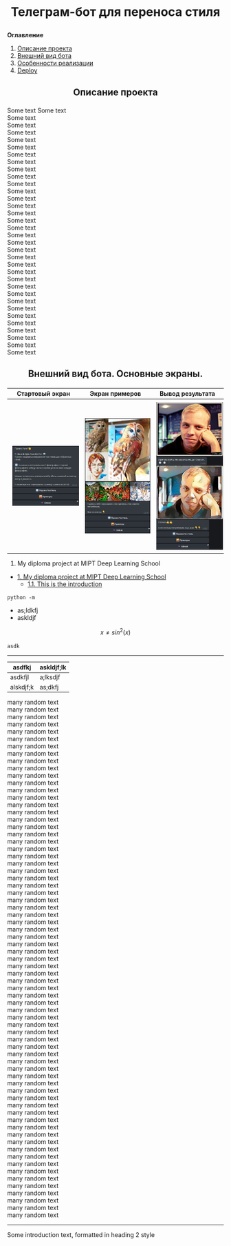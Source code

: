 # <p align="center">Телеграм-бот для переноса стиля</p>
**Оглавление**
1. [Описание проекта](#introduction)
2. [Внешний вид бота](#visual)
3. [Особенности реализации]()
4. [Deploy]()
## <a name="introduction"></a><p align="center">Описание проекта</p>
Some text
Some text<br>
Some text<br>
Some text<br>
Some text<br>
Some text<br>
Some text<br>
Some text<br>
Some text<br>
Some text<br>
Some text<br>
Some text<br>
Some text<br>
Some text<br>
Some text<br>
Some text<br>
Some text<br>
Some text<br>
Some text<br>
Some text<br>
Some text<br>
Some text<br>
Some text<br>
Some text<br>
Some text<br>
Some text<br>
Some text<br>
Some text<br>
Some text<br>
Some text<br>
Some text<br>
Some text<br>
Some text<br>
Some text<br>
Some text<br>

## </p><a name="visual"></a><p align="center">Внешний вид бота. Основные экраны.
| Стартовый экран | Экран примеров | Вывод результата |
| --- | --- | --- |
| <img src='images/examples/main_screen.jpg' align="left" vspace="5" hspace="5" width=305> | <img src='images/examples/examples.jpg' align="left" vspace="5" hspace="5" width=310> | <img src='images/examples/transfer.jpg' align="left" vspace="5" hspace="5" width=305> |

1. My diploma project at MIPT Deep Learning School
- [1. My diploma project at MIPT Deep Learning School](#1-my-diploma-project-at-mipt-deep-learning-school)
  - [1.1. This is the introduction <a name="introduction"></a>](#11-this-is-the-introduction-)



```
python -m 

```

- as;ldkfj
- askldjf
  
$$x \not = sin^2(x)$$

`asdk` <br>
___
| asdfkj | askldjf;lk |
| --- | --- |
| asdkfjl| a;lksdjf|
|alskdjf;k| as;dkfj |

many random text<br>
many random text<br>
many random text<br>
many random text<br>
many random text<br>
many random text<br>
many random text<br>
many random text<br>
many random text<br>
many random text<br>
many random text<br>
many random text<br>
many random text<br>
many random text<br>
many random text<br>
many random text<br>
many random text<br>
many random text<br>
many random text<br>
many random text<br>
many random text<br>
many random text<br>
many random text<br>
many random text<br>
many random text<br>
many random text<br>
many random text<br>
many random text<br>
many random text<br>
many random text<br>
many random text<br>
many random text<br>
many random text<br>
many random text<br>
many random text<br>
many random text<br>
many random text<br>
many random text<br>
many random text<br>
many random text<br>
many random text<br>
many random text<br>
many random text<br>
many random text<br>
many random text<br>
many random text<br>
many random text<br>
many random text<br>
many random text<br>
many random text<br>
many random text<br>
many random text<br>
many random text<br>
many random text<br>
many random text<br>
many random text<br>
many random text<br>
many random text<br>
many random text<br>
many random text<br>
many random text<br>
many random text<br>
many random text<br>
many random text<br>
many random text<br>
many random text<br>
many random text<br>
many random text<br>
many random text<br>
many random text<br>
many random text<br>








_______________________
Some introduction text, formatted in heading 2 style
